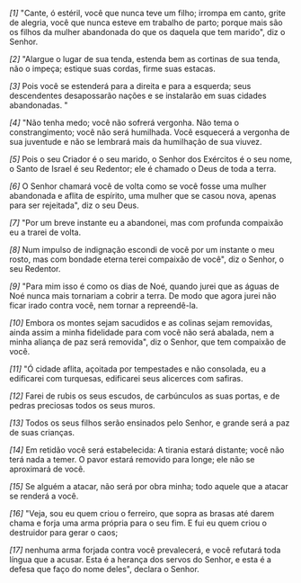 *[1]* "Cante, ó estéril, você que nunca teve um filho; irrompa em canto, grite de alegria, você que nunca esteve em trabalho de parto; porque mais são os filhos da mulher abandonada do que os daquela que tem marido", diz o Senhor.

*[2]* "Alargue o lugar de sua tenda, estenda bem as cortinas de sua tenda, não o impeça; estique suas cordas, firme suas estacas.

*[3]* Pois você se estenderá para a direita e para a esquerda; seus descendentes desapossarão nações e se instalarão em suas cidades abandonadas. "

*[4]* "Não tenha medo; você não sofrerá vergonha. Não tema o constrangimento; você não será humilhada. Você esquecerá a vergonha de sua juventude e não se lembrará mais da humilhação de sua viuvez.

*[5]* Pois o seu Criador é o seu marido, o Senhor dos Exércitos é o seu nome, o Santo de Israel é seu Redentor; ele é chamado o Deus de toda a terra.

*[6]* O Senhor chamará você de volta como se você fosse uma mulher abandonada e aflita de espírito, uma mulher que se casou nova, apenas para ser rejeitada", diz o seu Deus.

*[7]* "Por um breve instante eu a abandonei, mas com profunda compaixão eu a trarei de volta.

*[8]* Num impulso de indignação escondi de você por um instante o meu rosto, mas com bondade eterna terei compaixão de você", diz o Senhor, o seu Redentor.

*[9]* "Para mim isso é como os dias de Noé, quando jurei que as águas de Noé nunca mais tornariam a cobrir a terra. De modo que agora jurei não ficar irado contra você, nem tornar a repreendê-la.

*[10]* Embora os montes sejam sacudidos e as colinas sejam removidas, ainda assim a minha fidelidade para com você não será abalada, nem a minha aliança de paz será removida", diz o Senhor, que tem compaixão de você.

*[11]* "Ó cidade aflita, açoitada por tempestades e não consolada, eu a edificarei com turquesas, edificarei seus alicerces com safiras.

*[12]* Farei de rubis os seus escudos, de carbúnculos as suas portas, e de pedras preciosas todos os seus muros.

*[13]* Todos os seus filhos serão ensinados pelo Senhor, e grande será a paz de suas crianças.

*[14]* Em retidão você será estabelecida: A tirania estará distante; você não terá nada a temer. O pavor estará removido para longe; ele não se aproximará de você.

*[15]* Se alguém a atacar, não será por obra minha; todo aquele que a atacar se renderá a você.

*[16]* "Veja, sou eu quem criou o ferreiro, que sopra as brasas até darem chama e forja uma arma própria para o seu fim. E fui eu quem criou o destruidor para gerar o caos;

*[17]* nenhuma arma forjada contra você prevalecerá, e você refutará toda língua que a acusar. Esta é a herança dos servos do Senhor, e esta é a defesa que faço do nome deles", declara o Senhor.

